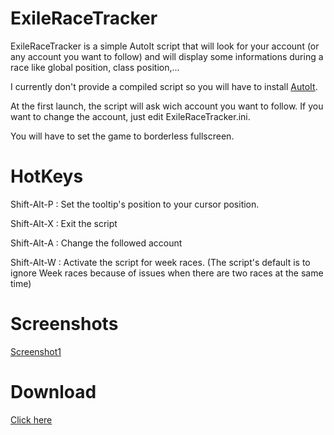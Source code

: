 ExileRaceTracker
================

ExileRaceTracker is a simple AutoIt script that will look for your account (or any account you want to follow) and will display some informations during a race like global position, class position,...

I currently don't provide a compiled script so you will have to install [AutoIt](http://www.autoitscript.com/site/autoit/downloads/).

At the first launch, the script will ask wich account you want to follow. If you want to change the account, just edit ExileRaceTracker.ini.

You will have to set the game to borderless fullscreen.

HotKeys
=======
Shift-Alt-P : Set the tooltip's position to your cursor position.

Shift-Alt-X : Exit the script

Shift-Alt-A : Change the followed account

Shift-Alt-W : Activate the script for week races. (The script's default is to ignore Week races because of issues when there are two races at the same time) 

Screenshots
==========
[Screenshot1](http://imgur.com/yMaOnr3)


Download
========
[Click here](http://bit.ly/KeCTxC)
